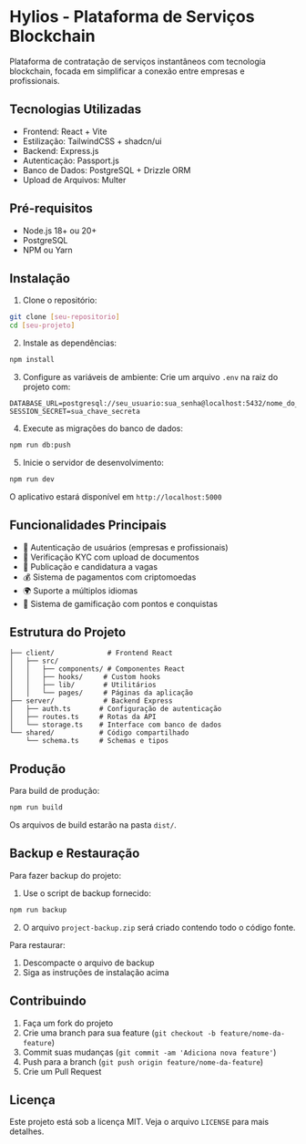 # Hylios - Plataforma de Serviços Blockchain

Plataforma de contratação de serviços instantâneos com tecnologia blockchain, focada em simplificar a conexão entre empresas e profissionais.

## Tecnologias Utilizadas

- Frontend: React + Vite
- Estilização: TailwindCSS + shadcn/ui
- Backend: Express.js
- Autenticação: Passport.js
- Banco de Dados: PostgreSQL + Drizzle ORM
- Upload de Arquivos: Multer

## Pré-requisitos

- Node.js 18+ ou 20+
- PostgreSQL
- NPM ou Yarn

## Instalação

1. Clone o repositório:
```bash
git clone [seu-repositorio]
cd [seu-projeto]
```

2. Instale as dependências:
```bash
npm install
```

3. Configure as variáveis de ambiente:
Crie um arquivo `.env` na raiz do projeto com:
```env
DATABASE_URL=postgresql://seu_usuario:sua_senha@localhost:5432/nome_do_banco
SESSION_SECRET=sua_chave_secreta
```

4. Execute as migrações do banco de dados:
```bash
npm run db:push
```

5. Inicie o servidor de desenvolvimento:
```bash
npm run dev
```

O aplicativo estará disponível em `http://localhost:5000`

## Funcionalidades Principais

- 🔐 Autenticação de usuários (empresas e profissionais)
- 📝 Verificação KYC com upload de documentos
- 💼 Publicação e candidatura a vagas
- 💰 Sistema de pagamentos com criptomoedas
- 🌍 Suporte a múltiplos idiomas
- 🎯 Sistema de gamificação com pontos e conquistas

## Estrutura do Projeto

```
├── client/             # Frontend React
│   ├── src/
│   │   ├── components/ # Componentes React
│   │   ├── hooks/     # Custom hooks
│   │   ├── lib/       # Utilitários
│   │   └── pages/     # Páginas da aplicação
├── server/            # Backend Express
│   ├── auth.ts       # Configuração de autenticação
│   ├── routes.ts     # Rotas da API
│   └── storage.ts    # Interface com banco de dados
└── shared/           # Código compartilhado
    └── schema.ts     # Schemas e tipos
```

## Produção

Para build de produção:

```bash
npm run build
```

Os arquivos de build estarão na pasta `dist/`.

## Backup e Restauração

Para fazer backup do projeto:

1. Use o script de backup fornecido:
```bash
npm run backup
```

2. O arquivo `project-backup.zip` será criado contendo todo o código fonte.

Para restaurar:

1. Descompacte o arquivo de backup
2. Siga as instruções de instalação acima

## Contribuindo

1. Faça um fork do projeto
2. Crie uma branch para sua feature (`git checkout -b feature/nome-da-feature`)
3. Commit suas mudanças (`git commit -am 'Adiciona nova feature'`)
4. Push para a branch (`git push origin feature/nome-da-feature`)
5. Crie um Pull Request

## Licença

Este projeto está sob a licença MIT. Veja o arquivo `LICENSE` para mais detalhes.
